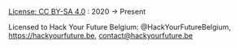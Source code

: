 [License: CC BY-SA 4.0](https://creativecommons.org/licenses/by-sa/4.0/) : 2020 -> Present

Licensed to Hack Your Future Belgium: @HackYourFutureBelgium, https://hackyourfuture.be, contact@hackyourfuture.be
